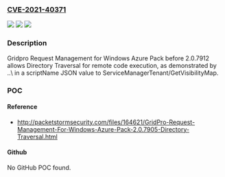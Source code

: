 ### [CVE-2021-40371](https://cve.mitre.org/cgi-bin/cvename.cgi?name=CVE-2021-40371)
![](https://img.shields.io/static/v1?label=Product&message=n%2Fa&color=blue)
![](https://img.shields.io/static/v1?label=Version&message=n%2Fa&color=blue)
![](https://img.shields.io/static/v1?label=Vulnerability&message=n%2Fa&color=brighgreen)

### Description

Gridpro Request Management for Windows Azure Pack before 2.0.7912 allows Directory Traversal for remote code execution, as demonstrated by ..\\ in a scriptName JSON value to ServiceManagerTenant/GetVisibilityMap.

### POC

#### Reference
- http://packetstormsecurity.com/files/164621/GridPro-Request-Management-For-Windows-Azure-Pack-2.0.7905-Directory-Traversal.html

#### Github
No GitHub POC found.

